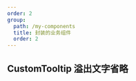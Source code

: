 ```yaml
---
order: 2
group:
  path: /my-components
  title: 封装的业务组件
  order: 2
---
```


## CustomTooltip 溢出文字省略

<code src="./index.tsx" title='CustomTooltip' desc='省略文字组件-可设置自动换行-收起展开-指定最大行数'></code>

<API src="./CustomTooltip.tsx" exports='["IProps"]'></API>

<API src="./CustomTooltip.tsx" exports='["IRowProps"]'></API>
